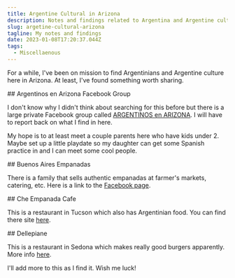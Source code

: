 ```yaml
---
title: Argentine Cultural in Arizona
description: Notes and findings related to Argentina and Argentine cultural in Arizona.
slug: argetine-cultural-arizona
tagline: My notes and findings
date: 2023-01-08T17:20:37.044Z
tags:
  - Miscellaenous
---
```

F﻿or a while, I've been on mission to find Argentinians and Argentine culture here in Arizona. At least, I've found something worth sharing.

#﻿# Argentinos en Arizona Facebook Group

I﻿ don't know why I didn't think about searching for this before but there is a large private Facebook group called [ARGENTINOS en ARIZONA](https://www.facebook.com/groups/103538341383/). I will have to report back on what I find in here.

M﻿y hope is to at least meet a couple parents here who have kids under 2. Maybe set up a little playdate so my daughter can get some Spanish practice in and I can meet some cool people.

#﻿# Buenos Aires Empanadas

T﻿here is a family that sells authentic empanadas at farmer's markets, catering, etc. Here is a link to the [Facebook page](https://www.facebook.com/laequinaargentina/).

#﻿# Che Empanada Cafe

T﻿his is a restaurant in Tucson which also has Argentinian food. You can find there site [here](https://checafeusa.com/).

#﻿# Dellepiane

T﻿his is a restaurant in Sedona which makes really good burgers apparently. More info [here](https://sedona.org/sedona-restaurants/dellepiane-sedona/).

I﻿'ll add more to this as I find it. Wish me luck!



